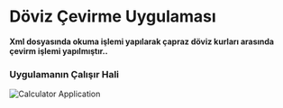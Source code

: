 # Döviz Çevirme Uygulaması

 

**Xml dosyasında okuma işlemi yapılarak çapraz döviz kurları arasında çevirm işlemi yapılmıştır..**

### Uygulamanın Çalışır Hali

![Calculator Application](/app.gif)

